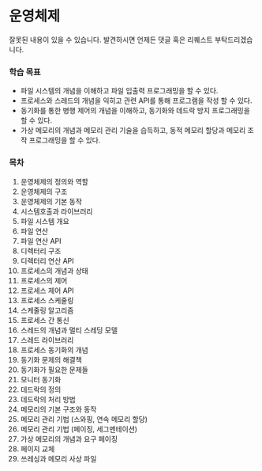 # 운영체제  
잘못된 내용이 있을 수 있습니다. 발견하시면 언제든 댓글 혹은 리퀘스트 부탁드리겠습니다.

### 학습 목표
* 파일 시스템의 개념을 이해하고 파일 입출력 프로그래밍을 할 수 있다.
* 프로세스와 스레드의 개념을 익히고 관련 API를 통해 프로그램을 작성 할 수 있다.
* 동기화를 통한 병행 제어의 개념을 이해하고, 동기화와 데드락 방지 프로그래밍을 할 수 있다.
* 가상 메모리의 개념과 메모리 관리 기술을 습득하고, 동적 메모리 할당과 메모리 조작 프로그래밍을 할 수 있다.

### 목차
1. 운영체제의 정의와 역할
2. 운영체제의 구조
3. 운영체제의 기본 동작  
4. 시스템호출과 라이브러리 
5. 파일 시스템 개요
6. 파일 연산
7. 파일 연산 API
8. 디렉터리 구조
9. 디렉터리 연산 API
10. 프로세스의 개념과 상태
11. 프로세스의 제어
12. 프로세스 제어 API
13. 프로세스 스케줄링
14. 스케줄링 알고리즘
15. 프로세스 간 통신
16. 스레드의 개념과 멀티 스레딩 모델
17. 스레드 라이브러리
18. 프로세스 동기화의 개념
19. 동기화 문제의 해결책
20. 동기화가 필요한 문제들
21. 모니터 동기화
22. 데드락의 정의
23. 데드락의 처리 방법
24. 메모리의 기본 구조와 동작
25. 메모리 관리 기법 (스와핑, 연속 메모리 할당)
26. 메모리 관리 기법 (페이징, 세그멘테이션)
27. 가상 메모리의 개념과 요구 페이징
28. 페이지 교체
29. 쓰레싱과 메모리 사상 파일
